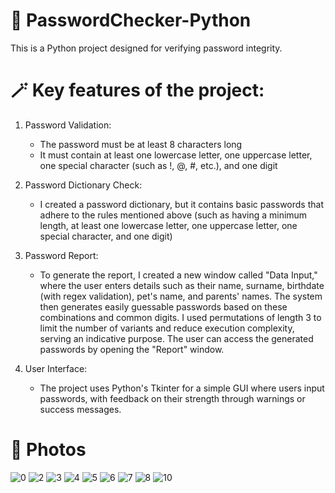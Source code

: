 # 🔑 PasswordChecker-Python

This is a Python project designed for verifying password integrity.

# 🪄 Key features of the project:
1. Password Validation:
   	- The password must be at least 8 characters long
   	- It must contain at least one lowercase letter, one uppercase letter, one special character (such as !, @, #, etc.), and one digit
   
3. Password Dictionary Check:
	- I created a password dictionary, but it contains basic passwords that adhere to the rules mentioned above (such as having a minimum length, at least one lowercase letter, one uppercase letter, one special character, and one digit)

4. Password Report:
   	- To generate the report, I created a new window called "Data Input," where the user enters details such as their name, surname, birthdate (with regex validation), pet's name, and parents' names. The system then generates easily guessable passwords based on these combinations and common digits. I used permutations of length 3 to limit the number of variants and reduce execution complexity, serving an indicative purpose. The user can access the generated passwords by opening the "Report" window.

5. User Interface:
  	 - The project uses Python's Tkinter for a simple GUI where users input passwords, with feedback on their strength through warnings or success messages.

# 📸 Photos
![0](https://github.com/cataaptr/ToDoList-C-sharp/assets/128240441/3c2c13fa-bf32-45f6-9883-78740933c197)
![2](https://github.com/cataaptr/ToDoList-C-sharp/assets/128240441/24c3a4f4-62d6-47aa-ab2f-7a6bfa40a6f2)
![3](https://github.com/cataaptr/ToDoList-C-sharp/assets/128240441/587da95d-7f0b-49f7-b95d-f6330a09cffb)
![4](https://github.com/cataaptr/ToDoList-C-sharp/assets/128240441/97f3287e-98db-469a-a287-78dc6b23d23e)
![5](https://github.com/cataaptr/ToDoList-C-sharp/assets/128240441/c8a2db02-5f0d-404e-84ac-d93ec619e97b)
![6](https://github.com/cataaptr/ToDoList-C-sharp/assets/128240441/b66af6ec-0cfd-4db9-826f-b01148d1fb18)
![7](https://github.com/cataaptr/ToDoList-C-sharp/assets/128240441/0473444a-8641-42a6-b304-3f7ddc0ee844)
![8](https://github.com/cataaptr/ToDoList-C-sharp/assets/128240441/c3c75b26-5efb-4cf2-83d6-e198a2f086f7)
![10](https://github.com/cataaptr/ToDoList-C-sharp/assets/128240441/706375a4-13a3-4ae4-9fdc-a814b1bde861)


